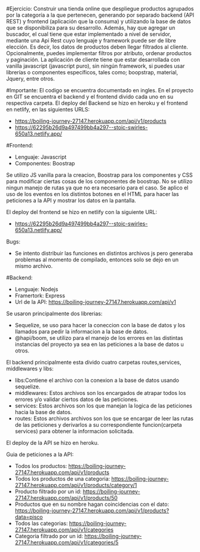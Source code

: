 #Ejercicio:
Construir una tienda online que despliegue productos agrupados por la categoría a
la que pertenecen, generando por separado backend (API REST) y frontend
(aplicación que la consuma) y utilizando la base de datos que se disponibiliza para
su desarrollo.
Además, hay que agregar un buscador, el cual tiene que estar implementado a nivel
de servidor, mediante una Api Rest cuyo lenguaje y framework puede ser de libre
elección. Es decir, los datos de productos deben llegar filtrados al cliente.
Opcionalmente, puedes implementar filtros por atributo, ordenar productos y
paginación.
La aplicación de cliente tiene que estar desarrollada con vanilla javascript
(javascript puro), sin ningún framework, si puedes usar librerías o componentes
específicos, tales como; boopstrap, material, Jquery, entre otros.

#Importante:
El codigo se encuentra documentado en ingles.
En el proyecto en GIT se encuentra el backend y el frontend divido cada uno en su respectiva carpeta. El deploy del Backend se hizo en heroku y el frontend en netlify, en las siguientes URLS:

- https://boiling-journey-27147.herokuapp.com/api/v1/products
- https://62295b26d9a497499bb4a297--stoic-swirles-650a13.netlify.app/

#Frontend:

- Lenguaje: Javascript
- Componentes: Boostrap

Se utilizo JS vanilla para la creacion, Boostrap para los componentes y CSS para modificar ciertas cosas de los componentes de boostrap. No se utilizo ningun manejo de rutas ya que no era necesario para el caso.
Se aplico el uso de los eventos en los distintos botones en el HTML para hacer las peticiones a la API y mostrar los datos en la pantalla.

El deploy del frontend se hizo en netlify con la siguiente URL:

- https://62295b26d9a497499bb4a297--stoic-swirles-650a13.netlify.app/

Bugs:

- Se intento distribuir las funciones en distintos archivos js pero generaba problemas al momento de compilado, entonces solo se dejo en un mismo archivo.

#Backend:

- Lenguaje: Nodejs
- Framertork: Express
- Url de la API: https://boiling-journey-27147.herokuapp.com/api/v1

Se usaron principalmente dos librerias:

- Sequelize, se uso para hacer la coneccion con la base de datos y los llamados para pedir la informacion a la base de datos.
- @hapi/boom, se utilizo para el manejo de los errores en las distintas instancias del proyecto ya sea en las peticiones a la base de datos u otros.

El backend principalmente esta divido cuatro carpetas routes,services, middlewares y libs:

- libs:Contiene el archivo con la conexion a la base de datos usando sequelize.
- middlewares: Estos archivos son los encargados de atrapar todos los errores y/o validar ciertos datos de las peticiones.
- services: Estos archivos son los que manejan la logica de las peticiones hacia la base de datos.
- routes: Estos archivos archivos son los que se encargar de leer las rutas de las peticiones y derivarlos a su correspondiente funcion(carpeta services) para obtener la informacion solicitada.

El deploy de la API se hizo en heroku.

Guia de peticiones a la API:

- Todos los productos: https://boiling-journey-27147.herokuapp.com/api/v1/products
- Todos los productos de una categoria: https://boiling-journey-27147.herokuapp.com/api/v1/products/category/1
- Producto filtrado por un id: https://boiling-journey-27147.herokuapp.com/api/v1/products/50
- Productos que en su nombre hagan coincidencias con el dato: https://boiling-journey-27147.herokuapp.com/api/v1/products?data=pisco
- Todos las categorias: https://boiling-journey-27147.herokuapp.com/api/v1/categories
- Categoria filtrado por un id: https://boiling-journey-27147.herokuapp.com/api/v1/categories/5
